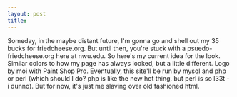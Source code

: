 ```yaml
---
layout: post
title: 
---
```


Someday, in the maybe distant future, I'm gonna go and shell out my 35 bucks for friedcheese.org. But until then, you're stuck with a psuedo-friedcheese.org here at nwu.edu. So here's my current idea for the look. Similar colors to how my page has always looked, but a little different. Logo by moi with Paint Shop Pro. Eventually, this site'll be run by mysql and php or perl (which should I do? php is like the new hot thing, but perl is so l33t - i dunno). But for now, it's just me slaving over old fashioned html.
